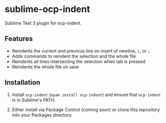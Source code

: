# sublime-ocp-indent

Sublime Text 3 plugin for ocp-indent.

## Features

- Reindents the current and previous line on insert of newline, `|`, or `;`
- Adds commands to reindent the selection and the whole file
- Reindents all lines intersecting the selection when tab is pressed
- Reindents the whole file on save

## Installation

1. Install `ocp-indent` (`opam install ocp-indent`) and ensure that `ocp-indent` is in Sublime's PATH.

2. Either install via Package Control (coming soon) or clone this repository into your Packages directory.